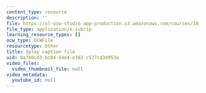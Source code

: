 ```yaml
---
content_type: resource
description: ''
file: https://ol-ocw-studio-app-production.s3.amazonaws.com/courses/18-03sc-differential-equations-fall-2011/0a7b0cd3bc0444d4e383c527cd3d953a_vP-oRQqmeg4.srt
file_type: application/x-subrip
learning_resource_types: []
ocw_type: OCWFile
resourcetype: Other
title: 3play caption file
uid: 0a7b0cd3-bc04-44d4-e383-c527cd3d953a
video_files:
  video_thumbnail_file: null
video_metadata:
  youtube_id: null
---
```

